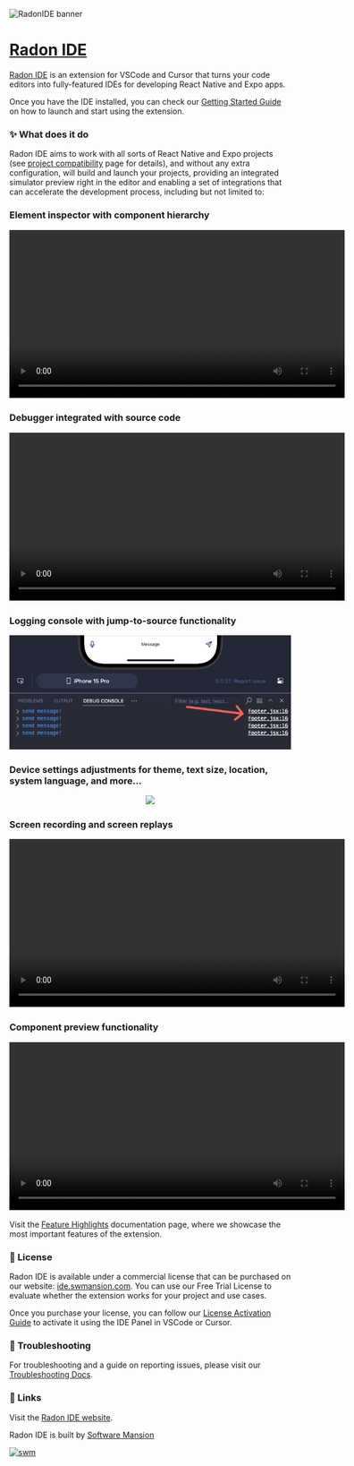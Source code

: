 ![RadonIDE banner](https://github.com/user-attachments/assets/14fd4413-c518-4ead-915a-2020c4f4f981)

# [Radon IDE](https://ide.swmansion.com)

[Radon IDE](https://ide.swmansion.com) is an extension for VSCode and Cursor that turns your code editors into fully-featured IDEs for developing React Native and Expo apps.

Once you have the IDE installed, you can check our [Getting Started Guide](https://ide.swmansion.com/docs/getting-started/launching) on how to launch and start using the extension.

### ✨ What does it do

Radon IDE aims to work with all sorts of React Native and Expo projects (see [project compatibility](https://ide.swmansion.com/docs/getting-started/compatibility) page for details), and without any extra configuration, will build and launch your projects, providing an integrated simulator preview right in the editor and enabling a set of integrations that can accelerate the development process, including but not limited to:

### Element inspector with component hierarchy

<div align="center">
<video src="https://github.com/user-attachments/assets/0f9d36b9-1843-4ae6-99b4-e633bea0b032" width="600" />
</div>

### Debugger integrated with source code

<div align="center">
<video src="https://github.com/user-attachments/assets/6a08c375-1a40-40c3-bc95-d6ce6c1cda10" width="600" />
</div>

### Logging console with jump-to-source functionality

<div align="center">
<img width="600" src="https://github.com/software-mansion/radon-ide/raw/main/packages/docs/static/img/docs/ide_jump_from_logs.png"/>
</div>

### Device settings adjustments for theme, text size, location, system language, and more...

<div align="center">
<img width="600" src="https://github.com/software-mansion/radon-ide/raw/main/packages/docs/static/img/docs/ide_device_settings_1_0.png"/>
</div>

### Screen recording and screen replays

<div align="center">
<video src="https://github.com/user-attachments/assets/5b31d461-5d2a-4e85-a1a1-ba0e2c5d41f3" width="600" />
</div>

### Component preview functionality

<div align="center">
<video src="https://github.com/user-attachments/assets/e5c91548-3f75-4008-9cad-5fd4fdeadb9f" width="600" />
</div>

Visit the [Feature Highlights](https://ide.swmansion.com/docs/getting-started/feature-highlight) documentation page, where we showcase the most important features of the extension.

### 💼 License

Radon IDE is available under a commercial license that can be purchased on our website: [ide.swmansion.com](https://ide.swmansion.com/pricing).
You can use our Free Trial License to evaluate whether the extension works for your project and use cases.

Once you purchase your license, you can follow our [License Activation Guide](https://ide.swmansion.com/docs/guides/activation-manual) to activate it using the IDE Panel in VSCode or Cursor.

### 🐛 Troubleshooting

For troubleshooting and a guide on reporting issues, please visit our [Troubleshooting Docs](https://ide.swmansion.com/docs/guides/troubleshooting).

### 🔗 Links

Visit the [Radon IDE website](https://ide.swmansion.com).

Radon IDE is built by [Software Mansion](https://swmansion.com)

[![swm](https://logo.swmansion.com/logo?color=white&variant=desktop&width=150&tag=react-native-ide-github 'Software Mansion')](https://swmansion.com)
